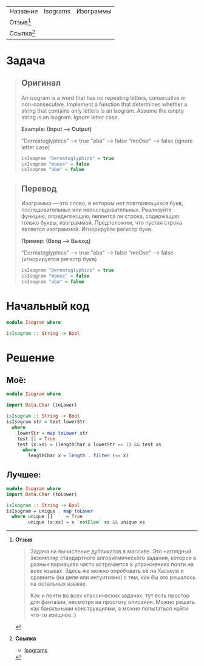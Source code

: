 |                 |          |           |
| --------------- | -------- | --------- |
| Название        | Isograms | Изограммы | 
| Отзыв[^отзыв]   |          |           |
| Ссылка[^ссылка] |          |           |

# Задача

> ## Оригинал
> An isogram is a word that has no repeating letters, consecutive or non-consecutive. Implement a function that determines whether a string that contains only letters is an isogram. Assume the empty string is an isogram. Ignore letter case.
> 
> **Example: (Input --> Output)**
> 
> "Dermatoglyphics" --> true "aba" --> false "moOse" --> false (ignore letter case)
> 
> ```fsharp
> isIsogram "Dermatoglyphics" = true
> isIsogram "moose" = false
> isIsogram "aba" = false
> ```

> ## Перевод
> Изограмма — это слово, в котором нет повторяющихся букв, последовательных или непоследовательных. Реализуйте функцию, определяющую, является ли строка, содержащая только буквы, изограммой. Предположим, что пустая строка является изограммой. Игнорируёте регистр букв.
> 
> **Пример: (Ввод --> Вывод)**
> 
> "Dermatoglyphics" --> true "aba" --> false "moOse" --> false (игнорируется регистр букв)
> 
> ```fsharp
> isIsogram "Dermatoglyphics" = true
> isIsogram "moose" = false
> isIsogram "aba" = false
> ```

# Начальный код

```haskell
module Isogram where

isIsogram :: String -> Bool
```

# Решение

## Моё:

```haskell
module Isogram where

import Data.Char (toLower)

isIsogram :: String -> Bool
isIsogram str = test lowerStr
  where
    lowerStr = map toLower str
    test [] = True
    test (x:xs) = (lengthChar x lowerStr == 1) && test xs
      where
        lengthChar x = length . filter (== x)
```

## Лучшее:

```haskell
module Isogram where
import Data.Char (toLower)

isIsogram :: String -> Bool
isIsogram = unique . map toLower
  where unique []     = True
        unique (x:xs) = x `notElem` xs && unique xs
```


[^отзыв]:**Отзыв**
	> Задача на вычисление дубликатов в массиве. Это наглядный экземпляр стандартного алгоритмического задания, которое в разных вариациях часто встречается в упражнениях почти на всех языках. Здесь же можно опробовать её на Хаскеле и сравнить (на деле или интуитивно) с тем, как бы это решалось на остальных языках.
	> 
	> Как и почти во всех классических задачах, тут есть простор для фантазии, несмотря на простоту описания. Можно решать как банальными конструкциями, а можно попытаться найти что-то изящное :)

[^ссылка]: **Ссылка**
	- [Isograms](https://www.codewars.com/kata/isograms/)